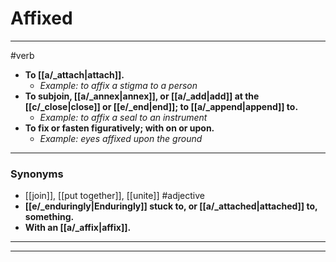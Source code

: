 # Affixed
---
#verb
- **To [[a/_attach|attach]].**
	- _Example: to affix a stigma to a person_
- **To subjoin, [[a/_annex|annex]], or [[a/_add|add]] at the [[c/_close|close]] or [[e/_end|end]]; to [[a/_append|append]] to.**
	- _Example: to affix a seal to an instrument_
- **To fix or fasten figuratively; with on or upon.**
	- _Example: eyes affixed upon the ground_
---
### Synonyms
- [[join]], [[put together]], [[unite]]
#adjective
- **[[e/_enduringly|Enduringly]] stuck to, or [[a/_attached|attached]] to, something.**
- **With an [[a/_affix|affix]].**
---
---
